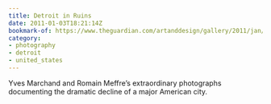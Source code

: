 ```yaml
---
title: Detroit in Ruins
date: 2011-01-03T18:21:14Z
bookmark-of: https://www.theguardian.com/artanddesign/gallery/2011/jan/02/photography-detroit
category:
- photography
- detroit
- united_states
---
```

Yves Marchand and Romain Meffre’s extraordinary photographs documenting the dramatic decline of a major American city.
